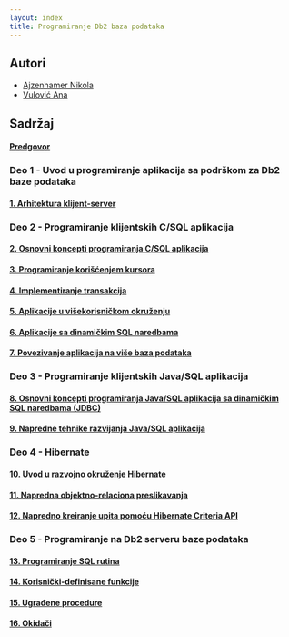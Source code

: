 ```yaml
---
layout: index
title: Programiranje Db2 baza podataka
---
```


## Autori

- [Ajzenhamer Nikola](https://www.nikolaajzenhamer.rs)
- [Vulović Ana](http://www.math.rs/~aspasic)

## Sadržaj

#### [Predgovor]({{site.baseurl}}/predgovor/)

### Deo 1 - Uvod u programiranje aplikacija sa podrškom za Db2 baze podataka

#### [1. Arhitektura klijent-server]({{site.baseurl}}/poglavlja/1/)

### Deo 2 - Programiranje klijentskih C/SQL aplikacija 

#### [2. Osnovni koncepti programiranja C/SQL aplikacija]({{site.baseurl}}/poglavlja/2/)

#### [3. Programiranje korišćenjem kursora]({{site.baseurl}}/poglavlja/3/)

#### [4. Implementiranje transakcija]({{site.baseurl}}/poglavlja/4/)

#### [5. Aplikacije u višekorisničkom okruženju]({{site.baseurl}}/poglavlja/5/)

#### [6. Aplikacije sa dinamičkim SQL naredbama]({{site.baseurl}}/poglavlja/6/)

#### [7. Povezivanje aplikacija na više baza podataka]({{site.baseurl}}/poglavlja/7/)

### Deo 3 - Programiranje klijentskih Java/SQL aplikacija

#### [8. Osnovni koncepti programiranja Java/SQL aplikacija sa dinamičkim SQL naredbama (JDBC)]({{site.baseurl}}/poglavlja/8/)

#### [9. Napredne tehnike razvijanja Java/SQL aplikacija]({{site.baseurl}}/poglavlja/9/)

### Deo 4 - Hibernate

#### [10. Uvod u razvojno okruženje Hibernate]({{site.baseurl}}/poglavlja/10/)

#### [11. Napredna objektno-relaciona preslikavanja]({{site.baseurl}}/poglavlja/11/)

#### [12. Napredno kreiranje upita pomoću Hibernate Criteria API]({{site.baseurl}}/poglavlja/12/)

### Deo 5 - Programiranje na Db2 serveru baze podataka

#### [13. Programiranje SQL rutina]({{site.baseurl}}/poglavlja/13/)

#### [14. Korisnički-definisane funkcije]({{site.baseurl}}/poglavlja/14/)

#### [15. Ugrađene procedure]({{site.baseurl}}/poglavlja/15/)

#### [16. Okidači]({{site.baseurl}}/poglavlja/16/)
